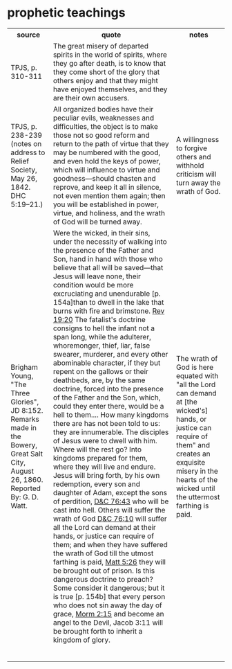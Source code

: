 # prophetic teachings

<table>
<tr>
    <th>source</th><th>quote</th><th>notes</th>
</tr>
<tr>
<td>TPJS, p. 310-311</td>
<td>The great misery of departed spirits in the world of spirits, where they go after death, is to know that they come short of the glory that others enjoy and that they might have enjoyed themselves, and they are their own accusers.</td>
<td></td>
</tr>
<tr>
<td>TPJS, p. 238-239 (notes on address to Relief Society, May 26, 1842. DHC 5:19–21.)</td>
<td>
All organized bodies have their peculiar evils, weaknesses and difficulties, the object is to make those not so good reform and return to the path of virtue that they may be numbered with the good, and even hold the keys of power, which will influence to virtue and goodness—should chasten and reprove, and keep it all in silence, not even mention them again; then you will be established in power, virtue, and holiness, and the wrath of God will be turned away.
</td>
<td>A willingness to forgive others and withhold criticism will turn away the wrath of God.</td>
</tr>
<tr>
<td>Brigham Young, "The Three Glories", JD 8:152. Remarks made in the Bowery, Great Salt City, August 26, 1860.
Reported By: G. D. Watt.</td>
<td>Were the wicked, in their sins, under the necessity of walking into the presence of the Father and Son, hand in hand with those who believe that all will be saved—that Jesus will leave none, their condition would be more excruciating and unendurable [p. 154a]than to dwell in the lake that burns with fire and brimstone. <a href="https://www.churchofjesuschrist.org/study/scriptures/nt/rev/19.20?lang=eng#p19">Rev 19:20</a> The fatalist's doctrine consigns to hell the infant not a span long, while the adulterer, whoremonger, thief, liar, false swearer, murderer, and every other abominable character, if they but repent on the gallows or their deathbeds, are, by the same doctrine, forced into the presence of the Father and the Son, which, could they enter there, would be a hell to them....
How many kingdoms there are has not been told to us: they are innumerable. The disciples of Jesus were to dwell with him. Where will the rest go? Into kingdoms prepared for them, where they will live and endure. Jesus will bring forth, by his own redemption, every son and daughter of Adam, except the sons of perdition, <a href="https://www.churchofjesuschrist.org/study/scriptures/dc-testament/dc/76.43?lang=eng#p42">D&C 76:43</a> who will be cast into hell. Others will suffer the wrath of God <a href="https://www.churchofjesuschrist.org/study/scriptures/dc-testament/dc/76.10?lang=eng#p9">D&C 76:10</a> will suffer all the Lord can demand at their hands, or justice can require of them; and when they have suffered the wrath of God till the utmost farthing is paid, <a href="https://www.churchofjesuschrist.org/study/scriptures/nt/matt/5.26?lang=eng#p25">Matt 5:26</a> they will be brought out of prison. Is this dangerous doctrine to preach? Some consider it dangerous; but it is true [p. 154b] that every person who does not sin away the day of grace, <a href="https://www.churchofjesuschrist.org/study/scriptures/bofm/morm/2.15?lang=eng#p14">Morm 2:15</a> and become an angel to the Devil, Jacob 3:11 will be brought forth to inherit a kingdom of glory.
</td>
<td>The wrath of God is here equated with "all the Lord can demand at [the wicked's] hands, or justice can require of them" and creates an exquisite misery in the hearts of the wicked until the uttermost farthing is paid.</td>
</tr>
<tr>
<td></td>
<td></td>
<td></td>
</tr>
<tr>
<td></td>
<td></td>
<td></td>
</tr>
<tr>
<td></td>
<td></td>
<td></td>
</tr>
<tr>
<td></td>
<td></td>
<td></td>
</tr>
<tr>
<td></td>
<td></td>
<td></td>
</tr>
<tr>
<td></td>
<td></td>
<td></td>
</tr>
</table>